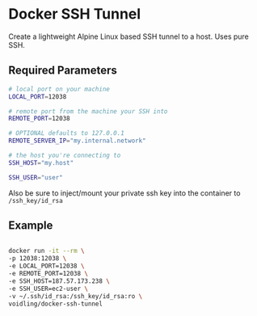 # Docker SSH Tunnel

Create a lightweight Alpine Linux based SSH tunnel to a host.  Uses pure SSH.

## Required Parameters

```bash
# local port on your machine
LOCAL_PORT=12038

# remote port from the machine your SSH into
REMOTE_PORT=12038

# OPTIONAL defaults to 127.0.0.1
REMOTE_SERVER_IP="my.internal.network"

# the host you're connecting to
SSH_HOST="my.host"

SSH_USER="user"
```
Also be sure to inject/mount your private ssh key into the container to `/ssh_key/id_rsa`

## Example

```bash

docker run -it --rm \
-p 12038:12038 \
-e LOCAL_PORT=12038 \
-e REMOTE_PORT=12038 \
-e SSH_HOST=187.57.173.238 \
-e SSH_USER=ec2-user \
-v ~/.ssh/id_rsa:/ssh_key/id_rsa:ro \
voidling/docker-ssh-tunnel

